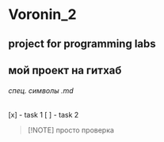 # Voronin_2
project for programming labs
---
## мой проект на гитхаб
###### спец. символы .md
[x] - task 1
[ ] - task 2
> [!NOTE] просто проверка
